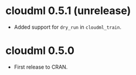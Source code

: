 # cloudml 0.5.1 (unrelease)

- Added support for `dry_run` in `cloudml_train`.

# cloudml 0.5.0

- First release to CRAN.

